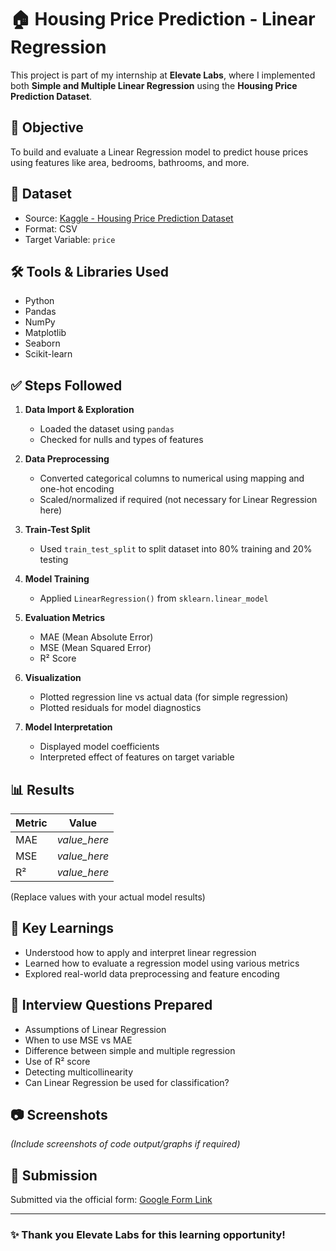 # 🏠 Housing Price Prediction - Linear Regression

This project is part of my internship at **Elevate Labs**, where I implemented both **Simple and Multiple Linear Regression** using the **Housing Price Prediction Dataset**.

## 📌 Objective
To build and evaluate a Linear Regression model to predict house prices using features like area, bedrooms, bathrooms, and more.

## 📁 Dataset
- Source: [Kaggle - Housing Price Prediction Dataset](https://www.kaggle.com/datasets/harishkumardatalab/housing-price-prediction)
- Format: CSV
- Target Variable: `price`

## 🛠️ Tools & Libraries Used
- Python
- Pandas
- NumPy
- Matplotlib
- Seaborn
- Scikit-learn

## ✅ Steps Followed

1. **Data Import & Exploration**
   - Loaded the dataset using `pandas`
   - Checked for nulls and types of features

2. **Data Preprocessing**
   - Converted categorical columns to numerical using mapping and one-hot encoding
   - Scaled/normalized if required (not necessary for Linear Regression here)

3. **Train-Test Split**
   - Used `train_test_split` to split dataset into 80% training and 20% testing

4. **Model Training**
   - Applied `LinearRegression()` from `sklearn.linear_model`

5. **Evaluation Metrics**
   - MAE (Mean Absolute Error)
   - MSE (Mean Squared Error)
   - R² Score

6. **Visualization**
   - Plotted regression line vs actual data (for simple regression)
   - Plotted residuals for model diagnostics

7. **Model Interpretation**
   - Displayed model coefficients
   - Interpreted effect of features on target variable

## 📊 Results

| Metric | Value |
|--------|-------|
| MAE    | *value_here* |
| MSE    | *value_here* |
| R²     | *value_here* |

(Replace values with your actual model results)

## 📌 Key Learnings
- Understood how to apply and interpret linear regression
- Learned how to evaluate a regression model using various metrics
- Explored real-world data preprocessing and feature encoding

## 📝 Interview Questions Prepared
- Assumptions of Linear Regression
- When to use MSE vs MAE
- Difference between simple and multiple regression
- Use of R² score
- Detecting multicollinearity
- Can Linear Regression be used for classification?

## 📷 Screenshots

*(Include screenshots of code output/graphs if required)*

## 🔗 Submission
Submitted via the official form: [Google Form Link](https://forms.gle/8Gm83s53KbyXs3Ne9)

---

### ✨ Thank you Elevate Labs for this learning opportunity!
